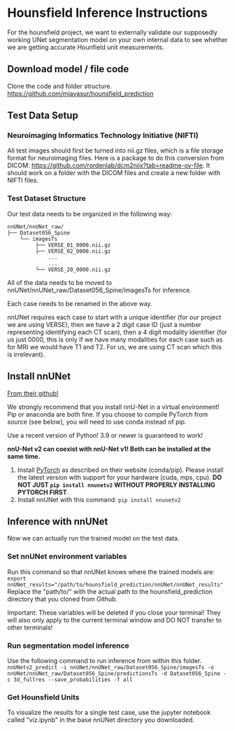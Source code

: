 # Hounsfield Inference Instructions
For the hounsfield project, we want to externally validate our supposedly working UNet segmentation model on your own internal data to see whether we are getting accurate Hounfield unit measurements. 
## Download model / file code
Clone the code and folder structure. https://github.com/mjayasur/hounsfield_prediction
## Test Data Setup
### Neuroimaging Informatics Technology Initiative (NIFTI)
All test images should first be turned into nii.gz files, which is a file storage format for neuroimaging files. Here is a package to do this conversion from DICOM: https://github.com/rordenlab/dcm2niix?tab=readme-ov-file. It should work on a folder with the DICOM files and create a new folder with NIFTI files.
### Test Dataset Structure
Our test data needs to be organized in the following way:
```
nnUNet/nnUNet_raw/
├── Dataset056_Spine
    └── imagesTs
         ├── VERSE_01_0000.nii.gz
         ├── VERSE_02_0000.nii.gz
             ...
             ...
         └── VERSE_20_0000.nii.gz
```
All of the data needs to be moved to nnUNet/nnUNet_raw/Dataset056_Spine/imagesTs for inference. 

Each case needs to be renamed in the above way.

nnUNet requires each case to start with a unique identifier (for our project we are using VERSE), then we have a 2 digit case ID (just a number representing identifying each CT scan), then a 4 digit modality identifier (for us just 0000, this is only if we have many modalities for each case such as for MRI we would have T1 and T2. For us, we are using CT scan which this is irrelevant).
## Install nnUNet
[From their github!](https://github.com/MIC-DKFZ/nnUNet/blob/master/documentation/installation_instructions.md#installation-instructions)

We strongly recommend that you install nnU-Net in a virtual environment! Pip or anaconda are both fine. If you choose to compile PyTorch from source (see below), you will need to use conda instead of pip.

Use a recent version of Python! 3.9 or newer is guaranteed to work!

**nnU-Net v2 can coexist with nnU-Net v1! Both can be installed at the same time.**

1.  Install  [PyTorch](https://pytorch.org/get-started/locally/)  as described on their website (conda/pip). Please install the latest version with support for your hardware (cuda, mps, cpu).  **DO NOT JUST  `pip install nnunetv2`  WITHOUT PROPERLY INSTALLING PYTORCH FIRST**. 
2.  Install nnUNet with this command:
			`pip install nnunetv2`


## Inference with nnUNet
Now we can actually run the trained model on the test data.
### Set nnUNet environment variables
Run this command so that nnUNet knows where the trained models are:
        `export nnUNet_results="/path/to/hounsfield_prediction/nnUNet/nnUNet_results"`
Replace the "path/to/" with the actual path to the hounsfield_prediction directory that you cloned from Github.

Important: These variables will be deleted if you close your terminal! They will also only apply to the current terminal window and DO NOT transfer to other terminals!

### Run segmentation model inference
Use the following command to run inference from within this folder.
``nnUNetv2_predict -i nnUNet/nnUNet_raw/Dataset056_Spine/imagesTs -o nnUNet/nnUNet_raw/Dataset056_Spine/predictionsTs -d Dataset056_Spine -c 3d_fullres --save_probabilities -f all``

### Get Hounsfield Units
To visualize the results for a single test case, use the jupyter notebook called "viz.ipynb" in the base nnUNet directory you downloaded.
